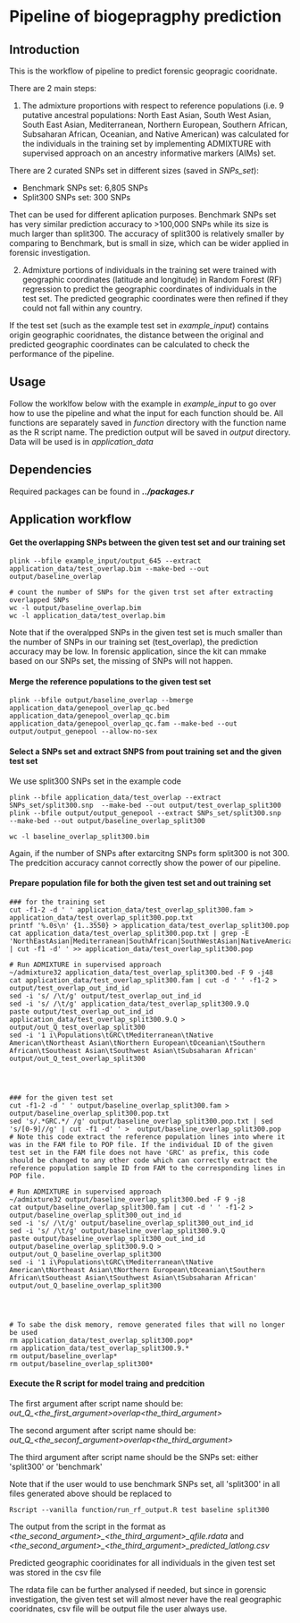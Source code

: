 # Pipeline of biogepragphy prediction

## Introduction

This is the workflow of pipeline to predict forensic geopragic cooridnate.

There are 2 main steps:

  1. The admixture proportions with respect to reference populations (i.e. 9 putative ancestral populations: North East Asian, South West Asian, South East Asian, Mediterranean, Northern European, Southern African, Subsaharan African, Oceanian, and Native American) was calculated for the individuals in the training set by implementing ADMIXTURE with supervised approach on an ancestry informative markers (AIMs) set.

There are 2 curated SNPs set in different sizes (saved in *SNPs_set*):

  * Benchmark SNPs set: 6,805 SNPs
  * Split300 SNPs set: 300 SNPs

Thet can be used for different aplication purposes. Benchmark SNPs set has very similar prediction accuracy to >100,000 SNPs while its size is much larger than split300. 
The accuracy of split300 is relatively smaller by comparing to Benchmark, but is small in size, which can be wider applied in forensic investigation.

  2. Admixture portions of individuals in the training set were trained with geographic coordinates (latitude and longitude) in Random Forest (RF) regression to predict the geographic coordinates of individuals in the test set. The predicted geographic coordinates were then refined if they could not fall within any country.

If the test set (such as the example test set in *example_input*) contains origin geographic cooridnates, the distance between the original and predicted geographic coordinates can be calculated to check the performance of the pipeline.


## Usage 

Follow the worklfow below with the example in *example_input* to go over how to use the pipeline and what the input for each function should be. 
All functions are separately saved in *function* directory with the function name as the R script name. The prediction output will be saved in *output* directory.
Data will be used is in *application_data*

## Dependencies

Required packages can be found in ***../packages.r*** 

## Application workflow

#### Get the overlapping SNPs between the given test set and our training set
```console 
plink --bfile example_input/output_645 --extract application_data/test_overlap.bim --make-bed --out output/baseline_overlap

# count the number of SNPs for the given trst set after extracting overlapped SNPs
wc -l output/baseline_overlap.bim
wc -l application_data/test_overlap.bim
```
Note that if the overalpped SNPs in the given test set is much smaller than the number of SNPs in our training set (test_overlap), the prediction accuracy may be low. In forensic application, since the kit can mmake based on our SNPs set, the missing of SNPs will not happen.

#### Merge the reference populations to the given test set
```console
plink --bfile output/baseline_overlap --bmerge application_data/genepool_overlap_qc.bed application_data/genepool_overlap_qc.bim application_data/genepool_overlap_qc.fam --make-bed --out output/output_genepool --allow-no-sex
```

#### Select a SNPs set and extract SNPS from pout training set and the given test set
We use split300 SNPs set in the example code
```console
plink --bfile application_data/test_overlap --extract SNPs_set/split300.snp  --make-bed --out output/test_overlap_split300
plink --bfile output/output_genepool --extract SNPs_set/split300.snp  --make-bed --out output/baseline_overlap_split300

wc -l baseline_overlap_split300.bim
```
Again, if the number of SNPs after extarcitng SNPs form split300 is not 300. The predcition accuracy cannot correctly show the power of our pipeline.

#### Prepare population file for both the given test set and out training set
```console
### for the training set
cut -f1-2 -d ' ' application_data/test_overlap_split300.fam > application_data/test_overlap_split300.pop.txt
printf '%.0s\n' {1..3550} > application_data/test_overlap_split300.pop
cat application_data/test_overlap_split300.pop.txt | grep -E 'NorthEastAsian|Mediterranean|SouthAfrican|SouthWestAsian|NativeAmerican|Oceanian|SouthEastAsian|NorthernEuropean|SubsaharanAfrican' | cut -f1 -d' ' >> application_data/test_overlap_split300.pop

# Run ADMIXTURE in supervised approach
~/admixture32 application_data/test_overlap_split300.bed -F 9 -j48
cat application_data/test_overlap_split300.fam | cut -d ' ' -f1-2 > output/test_overlap_out_ind_id
sed -i 's/ /\t/g' output/test_overlap_out_ind_id
sed -i 's/ /\t/g' application_data/test_overlap_split300.9.Q
paste output/test_overlap_out_ind_id application_data/test_overlap_split300.9.Q > output/out_Q_test_overlap_split300
sed -i '1 i\Populations\tGRC\tMediterranean\tNative American\tNortheast Asian\tNorthern European\tOceanian\tSouthern African\tSoutheast Asian\tSouthwest Asian\tSubsaharan African'  output/out_Q_test_overlap_split300




### for the given test set
cut -f1-2 -d ' ' output/baseline_overlap_split300.fam > output/baseline_overlap_split300.pop.txt
sed 's/.*GRC.*/ /g' output/baseline_overlap_split300.pop.txt | sed 's/[0-9]//g' | cut -f1 -d' ' >  output/baseline_overlap_split300.pop 
# Note this code extract the reference population lines into where it was in the FAM file to POP file. If the individual ID of the given test set in the FAM file does not have 'GRC' as prefix, this code should be changed to any other code which can correctly extract the reference population sample ID from FAM to the corresponding lines in POP file.

# Run ADMIXTURE in supervised approach
~/admixture32 output/baseline_overlap_split300.bed -F 9 -j8
cat output/baseline_overlap_split300.fam | cut -d ' ' -f1-2 > output/baseline_overlap_split300_out_ind_id
sed -i 's/ /\t/g' output/baseline_overlap_split300_out_ind_id
sed -i 's/ /\t/g' output/baseline_overlap_split300.9.Q
paste output/baseline_overlap_split300_out_ind_id output/baseline_overlap_split300.9.Q > output/out_Q_baseline_overlap_split300
sed -i '1 i\Populations\tGRC\tMediterranean\tNative American\tNortheast Asian\tNorthern European\tOceanian\tSouthern African\tSoutheast Asian\tSouthwest Asian\tSubsaharan African'  output/out_Q_baseline_overlap_split300




# To sabe the disk memory, remove generated files that will no longer be used
rm application_data/test_overlap_split300.pop*
rm application_data/test_overlap_split300.9.*
rm output/baseline_overlap*
rm output/baseline_overlap_split300*
```

#### Execute the R script for model traing and predcition
The first argument after script name should be: *out_Q_<the_first_argument>_overlap_<the_third_argument>*

The second argument after script name should be: *out_Q_<the_seconf_argument>_overlap_<the_third_argument>*

The third argument after script name should be the SNPs set: either 'split300' or 'benchmark'

Note that if the user would to use benchmark SNPs set, all 'split300' in all files generated above should be replaced to  
```console 
Rscript --vanilla function/run_rf_output.R test baseline split300

```
The output from the script in the format as *<the_second_argument>_<the_third_argument>_qfile.rdata* and *<the_second_argument>_<the_third_argument>_predicted_latlong.csv*

Predicted geographic cooridinates for all individuals in the given test set was stored in the csv file

The rdata file can be further analysed if needed, but since in gorensic investigation, the given test set will almost never have the real geographic cooridnates, csv file will be output file the user always use.











